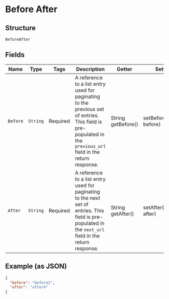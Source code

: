 
# Before After

## Structure

`BeforeAfter`

## Fields

| Name | Type | Tags | Description | Getter | Setter |
|  --- | --- | --- | --- | --- | --- |
| `Before` | `String` | Required | A reference to a list entry used for paginating to the previous set of entries. This field is pre-populated in the `previous_url` field in the return response. | String getBefore() | setBefore(String before) |
| `After` | `String` | Required | A reference to a list entry used for paginating to the next set of entries. This field is pre-populated in the `next_url` field in the return response. | String getAfter() | setAfter(String after) |

## Example (as JSON)

```json
{
  "before": "before2",
  "after": "after4"
}
```

